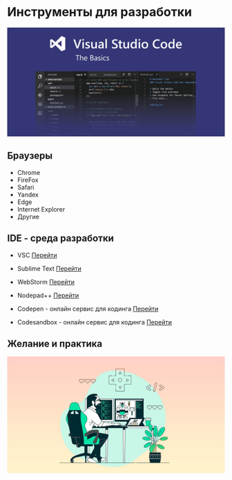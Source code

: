 # Инструменты для разработки

![ide](../start/images/7.png)

## Браузеры
<ul>
    <li>Chrome</li>
    <li>FireFox</li>
    <li>Safari</li>
    <li>Yandex</li>
    <li>Edge</li>
    <li>Internet Explorer</li>
    <li>Другие</li>
</ul>

## IDE - среда разработки

- VSC [Перейти](https://code.visualstudio.com/)

- Sublime Text [Перейти](https://www.sublimetext.com/)

- WebStorm [Перейти](https://www.jetbrains.com/ru-ru/webstorm/)

- Nodepad++ [Перейти](https://notepad-plus-plus.org/)

- Codepen - онлайн сервис для кодинга [Перейти](https://codepen.io)
- Сodesandbox - онлайн сервис для кодинга [Перейти](https://codesandbox.io/)

## Желание и практика

![Alt for Imsage](../start/images/9.jpg)